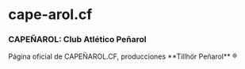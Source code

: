 # cape-arol.cf

### CAPEÑAROL: Club Atlético Peñarol

<p>Página oficial de CAPEÑAROL.CF, producciones **Tillhör Peñarol** &reg;</p>
